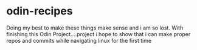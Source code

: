 # odin-recipes

Doing my best to make these things make sense and i am so lost. 
With finishing this Odin Project....project i hope to show that i can make proper repos and commits while navigating linux for the first time